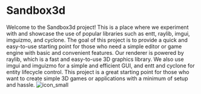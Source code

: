 # Sandbox3d
 Welcome to the Sandbox3d project! This is a place where we experiment with and showcase the use of popular libraries such as entt, raylib, imgui, imguizmo, and cyclone. The goal of this project is to provide a quick and easy-to-use starting point for those who need a simple editor or game engine with basic and convenient features. Our renderer is powered by raylib, which is a fast and easy-to-use 3D graphics library. We also use imgui and imguizmo for a simple and efficient GUI, and entt and cyclone for entity lifecycle control. This project is a great starting point for those who want to create simple 3D games or applications with a minimum of setup and hassle.
![icon_small](https://user-images.githubusercontent.com/56446223/210096847-186a75c7-f668-4258-8f7b-3e2fb06d8aaf.png)
